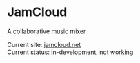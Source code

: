 # JamCloud
A collaborative music mixer  

Current site: [jamcloud.net](http://jamcloud.net/JamCloud/Frontend/index.html)  
Current status: in-development, not working  
